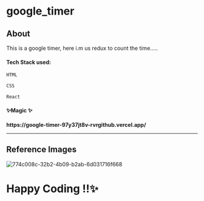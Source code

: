 # google_timer

<h2>About</h2>

This is a google timer, here i.m us redux to count the time.....


<h4>Tech Stack used:</h4>

 ```sh
HTML

CSS

React 
 ```

<h4>✨Magic ✨<h4>
 https://google-timer-97y37jt8v-rvrgithub.vercel.app/
  
<hr>
 
<h2>Reference Images</h2>
  
![774c008c-32b2-4b09-b2ab-6d031716f668](https://user-images.githubusercontent.com/96066976/171725996-1e19095e-e2ea-454f-9fb2-f49976bf436b.jpg)


# Happy Coding !!✨
